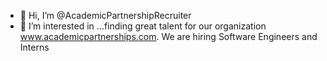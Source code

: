 - 👋 Hi, I’m @AcademicPartnershipRecruiter
- 👀 I’m interested in ...finding great talent for our organization www.academicpartnerships.com. We are hiring Software Engineers and Interns
